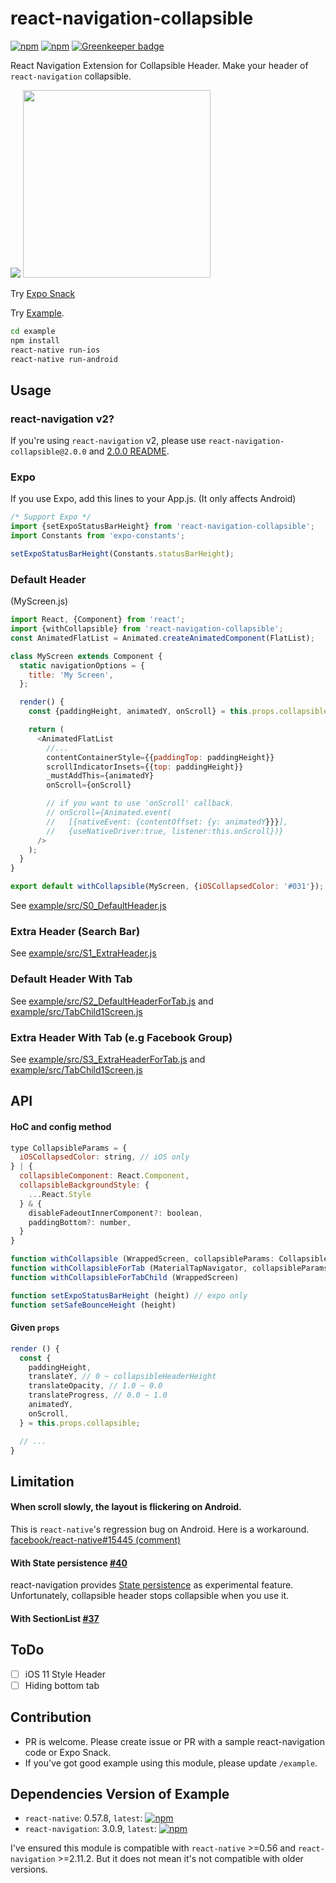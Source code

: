# react-navigation-collapsible

[![npm](https://img.shields.io/npm/v/react-navigation-collapsible.svg)](https://www.npmjs.com/package/react-navigation-collapsible) [![npm](https://img.shields.io/npm/dm/react-navigation-collapsible.svg)](https://www.npmjs.com/package/react-navigation-collapsible) [![Greenkeeper badge](https://badges.greenkeeper.io/benevbright/react-navigation-collapsible.svg)](https://greenkeeper.io/)

React Navigation Extension for Collapsible Header.
Make your header of `react-navigation` collapsible.

<img src="https://github.com/benevbright/react-navigation-collapsible/blob/master/docs/demo.gif?raw=true">

<img src="https://github.com/benevbright/react-navigation-collapsible/blob/master/docs/demo2.gif?raw=true" width="300">

Try [Expo Snack](https://snack.expo.io/@benevbright/react-navigation-collapsible)

Try [Example](https://github.com/benevbright/react-navigation-collapsible/tree/master/example).

```sh
cd example
npm install
react-native run-ios
react-native run-android
```

## Usage

### react-navigation v2?

If you're using `react-navigation` v2, please use `react-navigation-collapsible@2.0.0` and [2.0.0 README](https://github.com/benevbright/react-navigation-collapsible/tree/v2).

### Expo

If you use Expo, add this lines to your App.js. (It only affects Android)

```js
/* Support Expo */
import {setExpoStatusBarHeight} from 'react-navigation-collapsible';
import Constants from 'expo-constants';

setExpoStatusBarHeight(Constants.statusBarHeight);
```

### Default Header

(MyScreen.js)

```js
import React, {Component} from 'react';
import {withCollapsible} from 'react-navigation-collapsible';
const AnimatedFlatList = Animated.createAnimatedComponent(FlatList);

class MyScreen extends Component {
  static navigationOptions = {
    title: 'My Screen',
  };

  render() {
    const {paddingHeight, animatedY, onScroll} = this.props.collapsible;

    return (
      <AnimatedFlatList
        //...
        contentContainerStyle={{paddingTop: paddingHeight}}
        scrollIndicatorInsets={{top: paddingHeight}}
        _mustAddThis={animatedY}
        onScroll={onScroll}

        // if you want to use 'onScroll' callback.
        // onScroll={Animated.event(
        //   [{nativeEvent: {contentOffset: {y: animatedY}}}],
        //   {useNativeDriver:true, listener:this.onScroll})}
      />
    );
  }
}

export default withCollapsible(MyScreen, {iOSCollapsedColor: '#031'});
```

See [example/src/S0_DefaultHeader.js](https://github.com/benevbright/react-navigation-collapsible/tree/master/example/src/S0_DefaultHeader.js)

### Extra Header (Search Bar)

See [example/src/S1_ExtraHeader.js](https://github.com/benevbright/react-navigation-collapsible/tree/master/example/src/S1_ExtraHeader.js)

### Default Header With Tab

See [example/src/S2_DefaultHeaderForTab.js](https://github.com/benevbright/react-navigation-collapsible/tree/master/example/src/S2_DefaultHeaderForTab.js)
and [example/src/TabChild1Screen.js](https://github.com/benevbright/react-navigation-collapsible/tree/master/example/src/TabChild1Screen.js)

### Extra Header With Tab (e.g Facebook Group)

See [example/src/S3_ExtraHeaderForTab.js](https://github.com/benevbright/react-navigation-collapsible/tree/master/example/src/S3_ExtraHeaderForTab.js)
and [example/src/TabChild1Screen.js](https://github.com/benevbright/react-navigation-collapsible/tree/master/example/src/TabChild1Screen.js)

## API

#### HoC and config method

```js
type CollapsibleParams = {
  iOSCollapsedColor: string, // iOS only
} | {
  collapsibleComponent: React.Component,
  collapsibleBackgroundStyle: {
    ...React.Style
  } & {
    disableFadeoutInnerComponent?: boolean,
    paddingBottom?: number,
  }
}

function withCollapsible (WrappedScreen, collapsibleParams: CollapsibleParams = {})
function withCollapsibleForTab (MaterialTapNavigator, collapsibleParams: CollapsibleParams = {})
function withCollapsibleForTabChild (WrappedScreen)

function setExpoStatusBarHeight (height) // expo only
function setSafeBounceHeight (height)
```

#### Given `props`

```js
render () {
  const {
    paddingHeight,
    translateY, // 0 ~ collapsibleHeaderHeight
    translateOpacity, // 1.0 ~ 0.0
    translateProgress, // 0.0 ~ 1.0
    animatedY,
    onScroll,
  } = this.props.collapsible;

  // ...
}
```

## Limitation

#### When scroll slowly, the layout is flickering on Android.

This is `react-native`'s regression bug on Android. Here is a workaround. [facebook/react-native#15445 (comment)](https://github.com/facebook/react-native/issues/15445#issuecomment-321721259)

#### With State persistence [#40](https://github.com/benevbright/react-navigation-collapsible/issues/40)

react-navigation provides [State persistence](https://reactnavigation.org/docs/en/state-persistence.html) as experimental feature. Unfortunately, collapsible header stops collapsible when you use it.

#### With SectionList [#37](https://github.com/benevbright/react-navigation-collapsible/issues/37)

## ToDo

- [ ] iOS 11 Style Header
- [ ] Hiding bottom tab

## Contribution

- PR is welcome. Please create issue or PR with a sample react-navigation code or Expo Snack.
- If you've got good example using this module, please update `/example`.

## Dependencies Version of Example

- `react-native`: 0.57.8, `latest`: [![npm](https://img.shields.io/npm/v/react-native.svg)](https://www.npmjs.com/package/react-native)
- `react-navigation`: 3.0.9, `latest`: [![npm](https://img.shields.io/npm/v/react-navigation.svg)](https://www.npmjs.com/package/react-navigation)

I've ensured this module is compatible with `react-native` >=0.56 and `react-navigation` >=2.11.2. But it does not mean it's not compatible with older versions.
